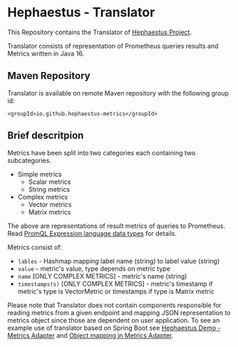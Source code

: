 # Hephaestus - Translator

This Repository contains the Translator of [Hephaestus Project](https://github.com/Hephaestus-Metrics).

Translator consists of representation of Prometheus queries results and Metrics written in Java 16.

## Maven Repository
Translator is available on remote Maven repository with the following group id:

`<groupId>io.github.hephaestus-metrics</groupId>`

## Brief descritpion
Metrics have been split into two categories each containing two subcategories.
* Simple metrics
  * Scalar metrics
  * String metrics
* Complex metrics
  * Vector metrics
  * Matrix metrics
 
The above are representations of result metrics of queries to Prometheus. Read [PromQL Expression language data types](https://prometheus.io/docs/prometheus/latest/querying/basics/) for details.

Metrics consist of:
* `lables` - Hashmap mapping label name (string) to label value (string)
* `value` - metric's value, type depends on metric type
* `name` [ONLY COMPLEX METRICS] - metric's name (string)
* `timestamps(s)` [ONLY COMPLEX METRICS] - metric's timestamp if metric's type is VectorMetric or timestamps if type is Matrix metric

Please note that Translator does not contain components responsible for reading metrics from a given endpoint and mapping JSON representation to metrics object since those are dependent on user application. To see an example use of translator based on Spring Boot see [Hephaestus Demo - Metrics Adapter](https://github.com/Hephaestus-Metrics/Metrics-Adapter) and [Object mapping in Metrics Adapter](https://github.com/Hephaestus-Metrics/Metrics-Adapter/blob/main/src/main/java/com/example/droolsprototype/services/PrometheusQueryService.java).
